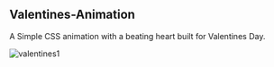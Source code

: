 ## Valentines-Animation
A Simple CSS animation with a beating heart built for Valentines Day.

![valentines1](https://user-images.githubusercontent.com/41505038/51431015-6608fc80-1be0-11e9-9a56-3d971146b4ef.gif)
